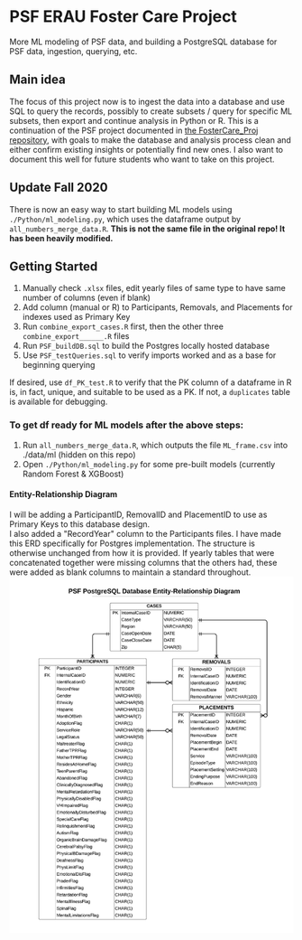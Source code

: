 # PSF ERAU Foster Care Project
 More ML modeling of PSF data, and building a PostgreSQL database for PSF data, ingestion, querying, etc.
 
 ## Main idea
 The focus of this project now is to ingest the data into a database and use SQL to query
 the records, possibly to create subsets / query for specific ML subsets, then export and
 continue analysis in Python or R.  This is a continuation of the PSF project documented in
 [the FosterCare_Proj repository](https://github.com/mathemacode/FosterCare_Project), with goals
 to make the database and analysis process clean and either confirm existing insights or
 potentially find new ones.  I also want to document this well for future students who want to
 take on this project.
 
 
 ## Update Fall 2020
 There is now an easy way to start building ML models using `./Python/ml_modeling.py`, which uses
 the dataframe output by `all_numbers_merge_data.R`.  **This is not the same file in the original
 repo!  It has been heavily modified.**
 
 
 ## Getting Started
 1. Manually check `.xlsx` files, edit yearly files of same type to have same number of columns (even if blank)
 2. Add column (manual or R) to Participants, Removals, and Placements for indexes used as Primary Key
 3. Run `combine_export_cases.R` first, then the other three `combine_export______.R` files
 4. Run `PSF_buildDB.sql` to build the Postgres locally hosted database
 5. Use `PSF_testQueries.sql` to verify imports worked and as a base for beginning querying
 
 If desired, use `df_PK_test.R` to verify that the PK column of a dataframe in R is, in fact, unique, and
 suitable to be used as a PK.  If not, a `duplicates` table is available for debugging.
 
 
 ### To get df ready for ML models after the above steps:
 1. Run `all_numbers_merge_data.R`, which outputs the file `ML_frame.csv` into ./data/ml (hidden on this repo)
 2. Open `./Python/ml_modeling.py` for some pre-built models (currently Random Forest & XGBoost)
 
 
 #### Entity-Relationship Diagram
 I will be adding a ParticipantID, RemovalID and PlacementID to use as Primary Keys to this database design.  
 I also added a "RecordYear" column to the Participants files. I have made this ERD specifically for Postgres 
 implementation.  The structure is otherwise unchanged from how it is provided.  If yearly tables that were
 concatenated together were missing columns that the others had, these were added as blank columns to maintain
 a standard throughout.
 ![ERD](./docs/PSF_ERD_small.png)
